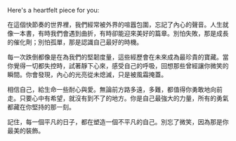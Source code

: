 Here's a heartfelt piece for you:

在這個快節奏的世界裡，我們經常被外界的喧囂包圍，忘記了內心的聲音。人生就像一本書，有時我們會遇到曲折，有時卻能迎來美好的篇章。別怕失敗，那是成長的催化劑；別怕孤單，那是認識自己最好的時機。

每一次跌倒都像是在為我們的堅韌度量，這些經歷會在未來成為最珍貴的寶藏。當你覺得一切都失控時，試著靜下心來，感受自己的呼吸，回想那些曾經讓你微笑的瞬間。你會發現，內心的光亮從未熄滅，只是被風霜掩蓋。

相信自己，給生命一些耐心與愛。無論前方路多遠，多難，都值得你勇敢地向前走。只要心中有希望，就沒有到不了的地方。你是自己最強大的力量，所有的勇氣都藏在你堅持的那一刻。

記住，每一個平凡的日子，都在塑造一個不平凡的自己。別忘了微笑，因為那是你最美的裝飾。